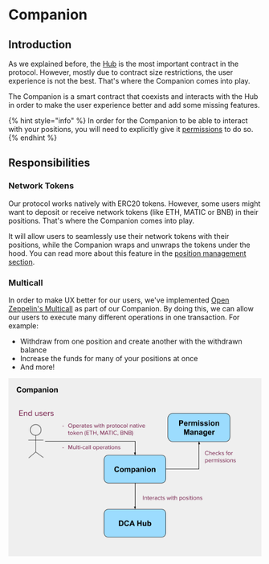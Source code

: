 # Companion

## Introduction

As we explained before, the [Hub](../core/hub.md) is the most important contract in the protocol. However, mostly due to contract size restrictions, the user experience is not the best. That's where the Companion comes into play.

The Companion is a smart contract that coexists and interacts with the Hub in order to make the user experience better and add some missing features.

{% hint style="info" %}
In order for the Companion to be able to interact with your positions, you will need to explicitly give it [permissions](../../concepts/positions/nft-permissions.md#additional-permissions) to do so.&#x20;
{% endhint %}

## Responsibilities

### Network Tokens

Our protocol works natively with ERC20 tokens. However, some users might want to deposit or receive network tokens (like ETH, MATIC or BNB) in their positions. That's where the Companion comes into play.&#x20;

It will allow users to seamlessly use their network tokens with their positions, while the Companion wraps and unwraps the tokens under the hood. You can read more about this feature in the [position management section](../../guides/position-management/using-eth-matic-bnb.md).

### Multicall

In order to make UX better for our users, we've implemented [Open Zeppelin's Multicall](https://github.com/OpenZeppelin/openzeppelin-contracts/blob/v4.4.0/contracts/utils/Multicall.sol) as part of our Companion. By doing this, we can allow our users to execute many different operations in one transaction. For example:

* Withdraw from one position and create another with the withdrawn balance
* Increase the funds for many of your positions at once
* And more!

![The Hub Companion](<../../.gitbook/assets/Companion (1).png>)

